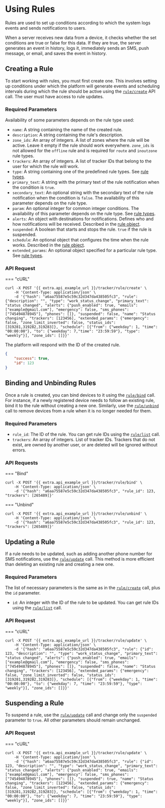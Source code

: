 # Using Rules

Rules are used to set up conditions according to which the system logs events and sends notifications to users.

When a server receives new data from a device, it checks whether the set conditions are true or false for this data. If they are true, the server generates an event in history, logs it, immediately sends an SMS, push message, or email, and saves the event in history.

## Creating a Rule

To start working with rules, you must first create one. This involves setting up conditions under which the platform will generate events and scheduling intervals during which the rule should be active using the [`rule/create`](../../resources/tracking/tracker/rules/rule.md#create) API call. The user must have access to rule updates.

### Required Parameters

Availability of some parameters depends on the rule type used:

* `name`: A string containing the name of the created rule.
* `description`: A string containing the rule's description.
* `zone_ids`: An array of integers. A list of zones where the rule will be active. Leave it empty if the rule should work everywhere. `zone_ids` is not allowed for the `offline` rule and is required for `route` and `inoutzone` rule types.
* `trackers`: An array of integers. A list of tracker IDs that belong to the user for which the rule will work.
* `type`: A string containing one of the predefined rule types. See [rule types](../../resources/tracking/tracker/rules/rule_types.md).
* `primary_text`: A string with the primary text of the rule notification when the condition is `true`.
* `secondary_text`: An optional string with the secondary text of the rule notification when the condition is `false`. The availability of this parameter depends on the rule type.
* `param`: An optional integer for common integer conditions. The availability of this parameter depends on the rule type. See [rule types](../../resources/tracking/tracker/rules/rule_types.md).
* `alerts`: An object with destinations for notifications. Defines who and how notifications will be received. Described in the [rule object](../../resources/tracking/tracker/rules/rule.md).
* `suspended`: A boolean that starts and stops the rule. `true` if the rule is suspended.
* `schedule`: An optional object that configures the time when the rule works. Described in the [rule object](../../resources/tracking/tracker/rules/rule.md).
* `extended_params`: An optional object specified for a particular rule type. See [rule types](../../resources/tracking/tracker/rules/rule_types.md).

### API Request

=== "cURL"

```shell
curl -X POST '{{ extra.api_example_url }}/tracker/rule/create' \
    -H 'Content-Type: application/json' \
    -d '{"hash": "a6aa75587e5c59c32d347da438505fc3", "rule": {"description": "", "type": "work_status_change", "primary_text": "status changed", "alerts": {"push_enabled": true, "emails": ["example@gmail.com"], "emergency": false, "sms_phones": ["745494878945"], "phones": []}, "suspended": false, "name": "Status changing", "trackers": [123456], "extended_params": {"emergency": false, "zone_limit_inverted": false, "status_ids": [319281,319282,319283]}, "schedule": [{"from": {"weekday": 1, "time": "00:00:00"}, "to": {"weekday": 7,"time": "23:59:59"}, "type": "weekly"}], "zone_ids": []}}'
```

The platform will respond with the ID of the created rule.

```json
{
    "success": true,
    "id": 123
}
```

## Binding and Unbinding Rules

Once a rule is created, you can bind devices to it using the [`rule/bind`](../../resources/tracking/tracker/rules/rule.md#bind) call. For instance, if a newly registered device needs to follow an existing rule, bind it to the rule without creating a new one. Similarly, use the [`rule/unbind`](../../resources/tracking/tracker/rules/rule.md#unbind) call to remove devices from a rule when it is no longer needed for them.

### Required Parameters

* `rule_id`: The ID of the rule. You can get rule IDs using the [`rule/list`](../../resources/tracking/tracker/rules/rule.md#list) call.
* `trackers`: An array of integers. List of tracker IDs. Trackers that do not exist, are owned by another user, or are deleted will be ignored without errors.

### API Requests

=== "Bind"

```shell
curl -X POST '{{ extra.api_example_url }}/tracker/rule/bind' \
    -H 'Content-Type: application/json' \
    -d '{"hash": "a6aa75587e5c59c32d347da438505fc3", "rule_id": 123, "trackers": [265489]}'
```

=== "Unbind"

```shell
curl -X POST '{{ extra.api_example_url }}/tracker/rule/unbind' \
    -H 'Content-Type: application/json' \
    -d '{"hash": "a6aa75587e5c59c32d347da438505fc3", "rule_id": 123, "trackers": [265489]}'
```

## Updating a Rule

If a rule needs to be updated, such as adding another phone number for SMS notifications, use the [`rule/update`](../../resources/tracking/tracker/rules/rule.md#update) call. This method is more efficient than deleting an existing rule and creating a new one.

### Required Parameters

The list of necessary parameters is the same as in the [`rule/create`](#creating-a-rule) call, plus the `id` parameter.

* `id`: An integer with the ID of the rule to be updated. You can get rule IDs using the [`rule/list`](../../resources/tracking/tracker/rules/rule.md#list) call.

### API Request

=== "cURL"

```shell
curl -X POST '{{ extra.api_example_url }}/tracker/rule/update' \
    -H 'Content-Type: application/json' \
    -d '{"hash": "a6aa75587e5c59c32d347da438505fc3", "rule": {"id": 123, "description": "", "type": "work_status_change", "primary_text": "status changed", "alerts": {"push_enabled": true, "emails": ["example@gmail.com"], "emergency": false, "sms_phones": ["745494878945"], "phones": []}, "suspended": false, "name": "Status changing", "trackers": [123456], "extended_params": {"emergency": false, "zone_limit_inverted": false, "status_ids": [319281,319282,319283]}, "schedule": [{"from": {"weekday": 1, "time": "00:00:00"}, "to": {"weekday": 7, "time": "23:59:59"}, "type": "weekly"}], "zone_ids": []}}'
```

## Suspending a Rule

To suspend a rule, use the [`rule/update`](../../resources/tracking/tracker/rules/rule.md#update) call and change only the `suspended` parameter to `true`. All other parameters should remain unchanged.

### API Request

=== "cURL"

```shell
curl -X POST '{{ extra.api_example_url }}/tracker/rule/update' \
    -H 'Content-Type: application/json' \
    -d '{"hash": "a6aa75587e5c59c32d347da438505fc3", "rule": {"id": 123, "description": "", "type": "work_status_change", "primary_text": "status changed", "alerts": {"push_enabled": true, "emails": ["example@gmail.com"], "emergency": false, "sms_phones": ["745494878945"], "phones": []}, "suspended": true, "name": "Status changing", "trackers": [123456], "extended_params": {"emergency": false, "zone_limit_inverted": false, "status_ids": [319281,319282,319283]}, "schedule": [{"from": {"weekday": 1, "time": "00:00:00"}, "to": {"weekday": 7, "time": "23:59:59"}, "type": "weekly"}], "zone_ids": []}}'
```